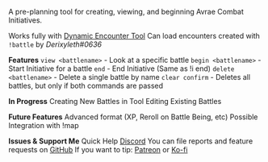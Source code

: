 A pre-planning tool for creating, viewing, and beginning Avrae Combat Initiatives.

Works fully with [Dynamic Encounter Tool](https://avrae.io/dashboard/workshop/5f790de74ded026d119cff20)
Can load encounters created with `!battle` by _Derixyleth#0636_

**Features**
`view <battlename>` - Look at a specific battle
`begin <battlename>` - Start Initiative for a battle
`end` - End Initiative (Same as !i end)
`delete <battlename>` - Delete a single battle by name
`clear confirm` - Deletes all battles, but only if both commands are passed

**In Progress**
Creating New Battles in Tool
Editing Existing Battles

**Future Features**
Advanced format (XP, Reroll on Battle Being, etc)
Possible Integration with !map

**Issues & Support Me**
Quick Help [Discord](https://discord.gg/HczsFcY)
You can file reports and feature requests on [GitHub](https://github.com/storytellermahkasad/Avrae-Customizations)
If you want to tip: [Patreon](https://www.patreon.com/StorytellerMahkasad) or [Ko-fi](https://ko-fi.com/storytellermahkasad)